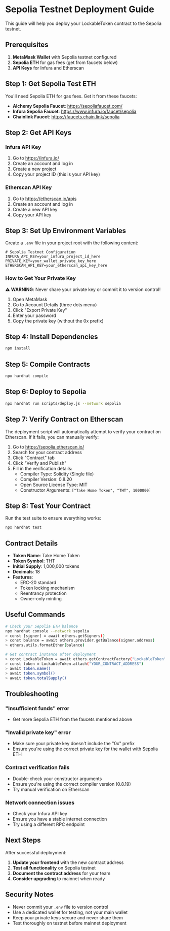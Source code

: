 # Sepolia Testnet Deployment Guide

This guide will help you deploy your LockableToken contract to the Sepolia testnet.

## Prerequisites

1. **MetaMask Wallet** with Sepolia testnet configured
2. **Sepolia ETH** for gas fees (get from faucets below)
3. **API Keys** for Infura and Etherscan

## Step 1: Get Sepolia Test ETH

You'll need Sepolia ETH for gas fees. Get it from these faucets:

- **Alchemy Sepolia Faucet**: https://sepoliafaucet.com/
- **Infura Sepolia Faucet**: https://www.infura.io/faucet/sepolia
- **Chainlink Faucet**: https://faucets.chain.link/sepolia

## Step 2: Get API Keys

### Infura API Key
1. Go to https://infura.io/
2. Create an account and log in
3. Create a new project
4. Copy your project ID (this is your API key)

### Etherscan API Key
1. Go to https://etherscan.io/apis
2. Create an account and log in
3. Create a new API key
4. Copy your API key

## Step 3: Set Up Environment Variables

Create a `.env` file in your project root with the following content:

```env
# Sepolia Testnet Configuration
INFURA_API_KEY=your_infura_project_id_here
PRIVATE_KEY=your_wallet_private_key_here
ETHERSCAN_API_KEY=your_etherscan_api_key_here
```

### How to Get Your Private Key

⚠️ **WARNING**: Never share your private key or commit it to version control!

1. Open MetaMask
2. Go to Account Details (three dots menu)
3. Click "Export Private Key"
4. Enter your password
5. Copy the private key (without the 0x prefix)

## Step 4: Install Dependencies

```bash
npm install
```

## Step 5: Compile Contracts

```bash
npx hardhat compile
```

## Step 6: Deploy to Sepolia

```bash
npx hardhat run scripts/deploy.js --network sepolia
```

## Step 7: Verify Contract on Etherscan

The deployment script will automatically attempt to verify your contract on Etherscan. If it fails, you can manually verify:

1. Go to https://sepolia.etherscan.io/
2. Search for your contract address
3. Click "Contract" tab
4. Click "Verify and Publish"
5. Fill in the verification details:
   - Compiler Type: Solidity (Single file)
   - Compiler Version: 0.8.20
   - Open Source License Type: MIT
   - Constructor Arguments: `["Take Home Token", "THT", 1000000]`

## Step 8: Test Your Contract

Run the test suite to ensure everything works:

```bash
npx hardhat test
```

## Contract Details

- **Token Name**: Take Home Token
- **Token Symbol**: THT
- **Initial Supply**: 1,000,000 tokens
- **Decimals**: 18
- **Features**: 
  - ERC-20 standard
  - Token locking mechanism
  - Reentrancy protection
  - Owner-only minting

## Useful Commands

```bash
# Check your Sepolia ETH balance
npx hardhat console --network sepolia
> const [signer] = await ethers.getSigners()
> const balance = await ethers.provider.getBalance(signer.address)
> ethers.utils.formatEther(balance)

# Get contract instance after deployment
> const LockableToken = await ethers.getContractFactory("LockableToken")
> const token = LockableToken.attach("YOUR_CONTRACT_ADDRESS")
> await token.name()
> await token.symbol()
> await token.totalSupply()
```

## Troubleshooting

### "Insufficient funds" error
- Get more Sepolia ETH from the faucets mentioned above

### "Invalid private key" error
- Make sure your private key doesn't include the "0x" prefix
- Ensure you're using the correct private key for the wallet with Sepolia ETH

### Contract verification fails
- Double-check your constructor arguments
- Ensure you're using the correct compiler version (0.8.19)
- Try manual verification on Etherscan

### Network connection issues
- Check your Infura API key
- Ensure you have a stable internet connection
- Try using a different RPC endpoint

## Next Steps

After successful deployment:

1. **Update your frontend** with the new contract address
2. **Test all functionality** on Sepolia testnet
3. **Document the contract address** for your team
4. **Consider upgrading** to mainnet when ready

## Security Notes

- Never commit your `.env` file to version control
- Use a dedicated wallet for testing, not your main wallet
- Keep your private keys secure and never share them
- Test thoroughly on testnet before mainnet deployment
